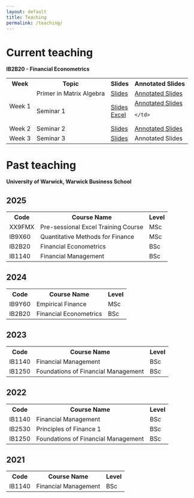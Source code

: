 ```yaml
---
layout: default
title: Teaching
permalink: /teaching/
---
```

# Current teaching

<!-- 
<h1>IB2B20 - Financial Econometrics</h1>

<table id="slides-table">
  <tr>
    <th>Week</th>
    <th>Slides</th>
    <th>Annotated Slides</th>
  </tr>
  <tr>
    <td>Week 1</td>
    <td><a href="URL_TO_SLIDES_WEEK1" target="_blank">Slides</a></td>
    <td><a href="URL_TO_ANNOTATED_SLIDES_WEEK1" target="_blank">Annotated Slides</a></td>
  </tr>
  <tr>
    <td>Week 2</td>
    <td><a href="URL_TO_SLIDES_WEEK2" target="_blank">Slides</a></td>
    <td><a href="URL_TO_ANNOTATED_SLIDES_WEEK2" target="_blank">Annotated Slides</a></td>
  </tr>
  <!-- Add rows for future weeks as needed 
</table> -->

**IB2B20 - Financial Econometrics**
<table id="slides-table">
  <tr>
    <th>Week</th>
    <th>Topic</th>
    <th>Slides</th>
    <th>Annotated Slides</th>
  </tr>
  
  <!-- Week 1 -->
  <tr>
    <td rowspan="2">Week 1</td>
    <td>Primer in Matrix Algebra</td>
    <td>
      <a href="{{ site.baseurl }}/assets/slides/matrixalgebra_GR.pdf" target="_blank" class="slide-link" onclick="trackDownload('Week 1 - Primer Slides')">Slides</a>
    </td>
    <td>
      <a href="{{ site.baseurl }}/assets/slides/matrixalgebra_GR_annotated.pdf" target="_blank" class="slide-link" onclick="trackDownload('Week 1 - Primer Annotated Slides')">Annotated Slides</a>
    </td>
  </tr>
  <tr>
    <td>Seminar 1</td>
    <td>
      <a href="{{ site.baseurl }}/assets/slides/week1_GR.pdf" target="_blank" class="slide-link" onclick="trackDownload('Week 1 - Seminar 1 PDF')">Slides</a><br>
      <a href="{{ site.baseurl }}/assets/slides/seminar1.xlsx" target="_blank" class="slide-link" onclick="trackDownload('Week 1 - Seminar 1 Excel')">Excel</a>
    </td>
    <td>
      <!-- Annotated slides not yet available -->
      <!-- Uncomment and update when available -->
      <a href="{{ site.baseurl }}/assets/slides/week1_GR_annotated.pdf" target="_blank" class="slide-link" onclick="trackDownload('Week 1 - Seminar 1 Annotated')">Annotated Slides</a>

    </td>
  </tr>
  
  <!-- Week 2 -->
  <tr>
    <td rowspan="1">Week 2</td>
   <td>Seminar 2</td> 
    <td>
      <a href="{{ site.baseurl }}/assets/slides/week2_GR.pdf" target="_blank" class="slide-link" onclick="trackDownload('Week 2 - Seminar 2 Slides')">Slides</a>
    </td>
    <td>
      <a href="{{ site.baseurl }}/assets/slides/week2_GR_annotated.pdf" target="_blank" class="slide-link" onclick="trackDownload('Week 2 - Seminar 2 Slides ann')">Annotated Slides</a>
    </td>
  </tr>

 <!-- Week 3 -->
  <tr>
    <td rowspan="2">Week 3</td>
    <td>Seminar 3</td> 
      <td>
            <a href="{{ site.baseurl }}/assets/slides/week3_GR.pdf" target="_blank" class="slide-link" onclick="trackDownload('Week 3 - Seminar 3 Slides')">Slides</a>
          </td>
          <td>
            <!-- <a href="{{ site.baseurl }}/assets/slides/week3_GR_annotated.pdf" target="_blank" class="slide-link" onclick="trackDownload('Week 3 - Seminar 3 Annotated Slides')">Annotated Slides</a> -->
            Annotated Slides
          </td>
        </tr>
  </tr>

</table>

# Past teaching
**University of Warwick, Warwick Business School**
<h2>2025</h2>
<table id="teaching-table">
  <tr>
    <th>Code</th>
    <th>Course Name</th>
    <th>Level</th>
  </tr>
  <tr>
    <td>XX9FMX</td>
    <td class="course-name">Pre-sessional Excel Training Course</td>
    <td>MSc</td>
  </tr>
  <tr>
    <td>IB9X60</td>
    <td class="course-name">Quantitative Methods for Finance</td>
    <td>MSc</td>
  </tr>
  <tr>
    <td>IB2B20</td>
    <td class="course-name">Financial Econometrics</td>
    <td>BSc</td>
  </tr>
  <tr>
    <td>IB1140</td>
    <td class="course-name">Financial Management</td>
    <td>BSc</td>
  </tr>
</table>

<h2>2024</h2>
<table id="teaching-table">
  <tr>
    <th>Code</th>
    <th>Course Name</th>
    <th>Level</th>
  </tr>
  <tr>
    <td>IB9Y60</td>
    <td class="course-name">Empirical Finance</td>
    <td>MSc</td>
  </tr>
  <tr>
    <td>IB2B20</td>
    <td class="course-name">Financial Econometrics</td>
    <td>BSc</td>
  </tr>
</table>

<h2>2023</h2>
<table id="teaching-table">
  <tr>
    <th>Code</th>
    <th>Course Name</th>
    <th>Level</th>
  </tr>
  <tr>
    <td>IB1140</td>
    <td class="course-name">Financial Management</td>
    <td>BSc</td>
  </tr>
  <tr>
    <td>IB1250</td>
    <td class="course-name">Foundations of Financial Management</td>
    <td>BSc</td>
  </tr>
</table>

<h2>2022</h2>
<table id="teaching-table">
  <tr>
    <th>Code</th>
    <th>Course Name</th>
    <th>Level</th>
  </tr>
  <tr>
    <td>IB1140</td>
    <td class="course-name">Financial Management</td>
    <td>BSc</td>
  </tr>
  <tr>
    <td>IB2530</td>
    <td class="course-name">Principles of Finance 1</td>
    <td>BSc</td>
  </tr>
  <tr>
    <td>IB1250</td>
    <td class="course-name">Foundations of Financial Management</td>
    <td>BSc</td>
  </tr>
</table>

<h2>2021</h2>
<table id="teaching-table">
  <tr>
    <th>Code</th>
    <th>Course Name</th>
    <th>Level</th>
  </tr>
  <tr>
    <td>IB1140</td>
    <td class="course-name">Financial Management</td>
    <td>BSc</td>
  </tr>
</table>


<!-- # 2025

- **XX9FMX: Pre-sessional Excel Training Course** (MSc)
- **IB9X60: Quantitative Methods for Finance** (MSc)
- **IB2B20: Financial Econometrics** (BSc)  
- **IB1140: Financial Management** (BSc)

# 2024
- **IB9Y60: Empirical Finance** (MSc)
- **IB2B20: Financial Econometrics** (BSc)  

# 2023
- **IB1140: Financial Management** (BSc)
- **IB1250: Foundations of Financial Management** (BSc)

# 2022
- **IB1140: Financial Management** (BSc)
- **IB2530: Principles of Finance 1** (BSc)
- **IB1250: Foundations of Financial Management** (BSc)

# 2021
- **IB1140: Financial Management** (BSc) -->